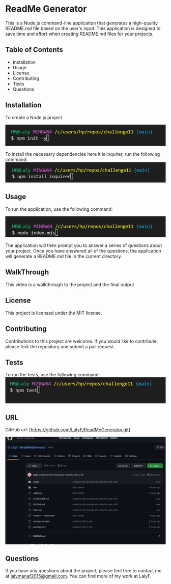 # ReadMe Generator
This is a Node.js command-line application that generates a high-quality README.md file based on the user's input. This application is designed to save time and effort when creating README.md files for your projects.

## Table of Contents

+ Installation
+ Usage
+ License
+ Contributing
+ Tests
+ Questions


## Installation

To create a Node.js project

![This is an image](./image/init.jpg)

To install the necessary dependencies here it is inquirer, run the following command:
![This is an image](./image/install.jpg)


## Usage
To run the application, use the following command:

![This is an image](./image/run.jpg)

The application will then prompt you to answer a series of questions about your project. Once you have answered all of the questions, the application will generate a README.md file in the current directory.

## WalkThrough
This video is a walkthrough to the project and the final output


## License
This project is licensed under the MIT license.

## Contributing
Contributions to this project are welcome. If you would like to contribute, please fork the repository and submit a pull request.

## Tests
To run the tests, use the following command:
![This is an image](./image/test.jpg)

## URL

GitHub url: [https://github.com/LalyF/ReadMeGenerator.git]


![This is an image](./image/github.jpg)

## Questions
If you have any questions about the project, please feel free to contact me at lalymanaf2015@gmail.com. You can find more of my work at LalyF.

